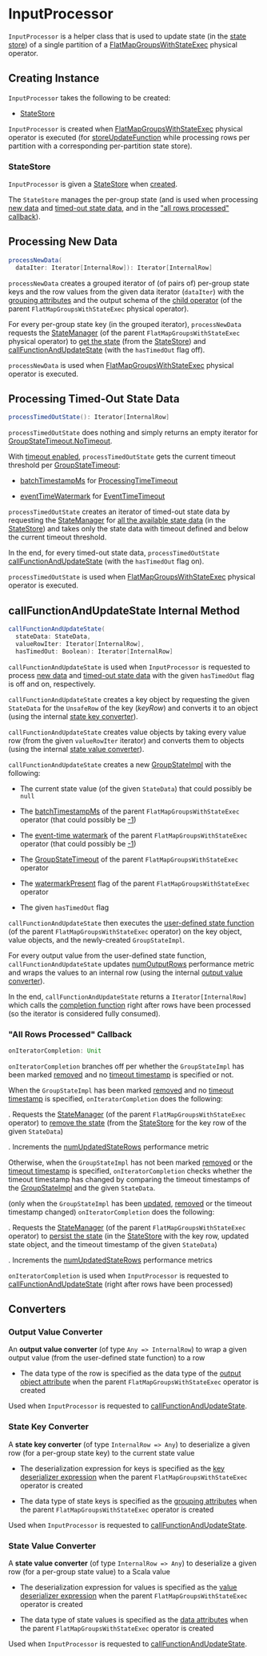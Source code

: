 # InputProcessor

`InputProcessor` is a helper class that is used to update state (in the [state store](#store)) of a single partition of a [FlatMapGroupsWithStateExec](../physical-operators/FlatMapGroupsWithStateExec.md) physical operator.

## Creating Instance

`InputProcessor` takes the following to be created:

* [StateStore](#store)

`InputProcessor` is created when [FlatMapGroupsWithStateExec](../physical-operators/FlatMapGroupsWithStateExec.md) physical operator is executed (for [storeUpdateFunction](../stateful-stream-processing/StateStoreOps.md#storeUpdateFunction) while processing rows per partition with a corresponding per-partition state store).

### <span id="store"> StateStore

`InputProcessor` is given a [StateStore](../stateful-stream-processing/StateStore.md) when [created](#creating-instance).

The `StateStore` manages the per-group state (and is used when processing [new data](#processNewData) and [timed-out state data](#processTimedOutState), and in the ["all rows processed" callback](#onIteratorCompletion)).

## <span id="processNewData"> Processing New Data

```scala
processNewData(
  dataIter: Iterator[InternalRow]): Iterator[InternalRow]
```

`processNewData` creates a grouped iterator of (of pairs of) per-group state keys and the row values from the given data iterator (`dataIter`) with the [grouping attributes](../physical-operators/FlatMapGroupsWithStateExec.md#groupingAttributes) and the output schema of the [child operator](../physical-operators/FlatMapGroupsWithStateExec.md#child) (of the parent `FlatMapGroupsWithStateExec` physical operator).

For every per-group state key (in the grouped iterator), `processNewData` requests the [StateManager](../physical-operators/FlatMapGroupsWithStateExec.md#stateManager) (of the parent `FlatMapGroupsWithStateExec` physical operator) to [get the state](StateManager.md#getState) (from the [StateStore](#store)) and [callFunctionAndUpdateState](#callFunctionAndUpdateState) (with the `hasTimedOut` flag off).

`processNewData` is used when [FlatMapGroupsWithStateExec](../physical-operators/FlatMapGroupsWithStateExec.md) physical operator is executed.

## <span id="processTimedOutState"> Processing Timed-Out State Data

```scala
processTimedOutState(): Iterator[InternalRow]
```

`processTimedOutState` does nothing and simply returns an empty iterator for [GroupStateTimeout.NoTimeout](../physical-operators/FlatMapGroupsWithStateExec.md#isTimeoutEnabled).

With [timeout enabled](../physical-operators/FlatMapGroupsWithStateExec.md#isTimeoutEnabled), `processTimedOutState` gets the current timeout threshold per [GroupStateTimeout](../physical-operators/FlatMapGroupsWithStateExec.md#timeoutConf):

* [batchTimestampMs](../physical-operators/FlatMapGroupsWithStateExec.md#batchTimestampMs) for [ProcessingTimeTimeout](../GroupStateTimeout.md#ProcessingTimeTimeout)

* [eventTimeWatermark](../physical-operators/FlatMapGroupsWithStateExec.md#eventTimeWatermark) for [EventTimeTimeout](../GroupStateTimeout.md#EventTimeTimeout)

`processTimedOutState` creates an iterator of timed-out state data by requesting the [StateManager](../physical-operators/FlatMapGroupsWithStateExec.md#stateManager) for [all the available state data](StateManager.md#getAllState) (in the [StateStore](#store)) and takes only the state data with timeout defined and below the current timeout threshold.

In the end, for every timed-out state data, `processTimedOutState` [callFunctionAndUpdateState](#callFunctionAndUpdateState) (with the `hasTimedOut` flag on).

`processTimedOutState` is used when [FlatMapGroupsWithStateExec](../physical-operators/FlatMapGroupsWithStateExec.md) physical operator is executed.

## <span id="callFunctionAndUpdateState"> callFunctionAndUpdateState Internal Method

```scala
callFunctionAndUpdateState(
  stateData: StateData,
  valueRowIter: Iterator[InternalRow],
  hasTimedOut: Boolean): Iterator[InternalRow]
```

`callFunctionAndUpdateState` is used when `InputProcessor` is requested to process [new data](#processNewData) and [timed-out state data](#processTimedOutState) with the given `hasTimedOut` flag is off and on, respectively.

`callFunctionAndUpdateState` creates a key object by requesting the given `StateData` for the `UnsafeRow` of the key (_keyRow_) and converts it to an object (using the internal [state key converter](#getKeyObj)).

`callFunctionAndUpdateState` creates value objects by taking every value row (from the given `valueRowIter` iterator) and converts them to objects (using the internal [state value converter](#getValueObj)).

`callFunctionAndUpdateState` creates a new [GroupStateImpl](../GroupStateImpl.md#createForStreaming) with the following:

* The current state value (of the given `StateData`) that could possibly be `null`

* The [batchTimestampMs](../physical-operators/FlatMapGroupsWithStateExec.md#batchTimestampMs) of the parent `FlatMapGroupsWithStateExec` operator (that could possibly be [-1](../GroupStateImpl.md#NO_TIMESTAMP))

* The [event-time watermark](../physical-operators/FlatMapGroupsWithStateExec.md#eventTimeWatermark) of the parent `FlatMapGroupsWithStateExec` operator (that could possibly be [-1](../GroupStateImpl.md#NO_TIMESTAMP))

* The [GroupStateTimeout](../physical-operators/FlatMapGroupsWithStateExec.md#timeoutConf) of the parent `FlatMapGroupsWithStateExec` operator

* The [watermarkPresent](../physical-operators/FlatMapGroupsWithStateExec.md#watermarkPresent) flag of the parent `FlatMapGroupsWithStateExec` operator

* The given `hasTimedOut` flag

`callFunctionAndUpdateState` then executes the [user-defined state function](../physical-operators/FlatMapGroupsWithStateExec.md#func) (of the parent `FlatMapGroupsWithStateExec` operator) on the key object, value objects, and the newly-created `GroupStateImpl`.

For every output value from the user-defined state function, `callFunctionAndUpdateState` updates [numOutputRows](#numOutputRows) performance metric and wraps the values to an internal row (using the internal [output value converter](#getOutputRow)).

In the end, `callFunctionAndUpdateState` returns a `Iterator[InternalRow]` which calls the [completion function](#onIteratorCompletion) right after rows have been processed (so the iterator is considered fully consumed).

### <span id="onIteratorCompletion"> "All Rows Processed" Callback

```scala
onIteratorCompletion: Unit
```

`onIteratorCompletion` branches off per whether the `GroupStateImpl` has been marked [removed](../GroupStateImpl.md#hasRemoved) and no [timeout timestamp](../GroupStateImpl.md#getTimeoutTimestamp) is specified or not.

When the `GroupStateImpl` has been marked [removed](../GroupStateImpl.md#hasRemoved) and no [timeout timestamp](../GroupStateImpl.md#getTimeoutTimestamp) is specified, `onIteratorCompletion` does the following:

. Requests the [StateManager](../physical-operators/FlatMapGroupsWithStateExec.md#stateManager) (of the parent `FlatMapGroupsWithStateExec` operator) to [remove the state](StateManager.md#removeState) (from the [StateStore](#store) for the key row of the given `StateData`)

. Increments the [numUpdatedStateRows](#numUpdatedStateRows) performance metric

Otherwise, when the `GroupStateImpl` has not been marked [removed](../GroupStateImpl.md#hasRemoved) or the [timeout timestamp](../GroupStateImpl.md#getTimeoutTimestamp) is specified, `onIteratorCompletion` checks whether the timeout timestamp has changed by comparing the timeout timestamps of the [GroupStateImpl](../GroupStateImpl.md#getTimeoutTimestamp) and the given `StateData`.

(only when the `GroupStateImpl` has been [updated](../GroupStateImpl.md#hasUpdated), [removed](../GroupStateImpl.md#hasRemoved) or the timeout timestamp changed) `onIteratorCompletion` does the following:

. Requests the [StateManager](../physical-operators/FlatMapGroupsWithStateExec.md#stateManager) (of the parent `FlatMapGroupsWithStateExec` operator) to [persist the state](StateManager.md#putState) (in the [StateStore](#store) with the key row, updated state object, and the timeout timestamp of the given `StateData`)

. Increments the [numUpdatedStateRows](#numUpdatedStateRows) performance metrics

`onIteratorCompletion` is used when `InputProcessor` is requested to [callFunctionAndUpdateState](#callFunctionAndUpdateState) (right after rows have been processed)

## Converters

### <span id="getOutputRow"> Output Value Converter

An **output value converter** (of type `Any => InternalRow`) to wrap a given output value (from the user-defined state function) to a row

* The data type of the row is specified as the data type of the [output object attribute](../physical-operators/FlatMapGroupsWithStateExec.md#outputObjAttr) when the parent `FlatMapGroupsWithStateExec` operator is created

Used when `InputProcessor` is requested to [callFunctionAndUpdateState](#callFunctionAndUpdateState).

### <span id="getKeyObj"> State Key Converter

A **state key converter** (of type `InternalRow => Any`) to deserialize a given row (for a per-group state key) to the current state value

* The deserialization expression for keys is specified as the [key deserializer expression](../physical-operators/FlatMapGroupsWithStateExec.md#keyDeserializer) when the parent `FlatMapGroupsWithStateExec` operator is created

* The data type of state keys is specified as the [grouping attributes](../physical-operators/FlatMapGroupsWithStateExec.md#groupingAttributes) when the parent `FlatMapGroupsWithStateExec` operator is created

Used when `InputProcessor` is requested to [callFunctionAndUpdateState](#callFunctionAndUpdateState).

### <span id="getValueObj"> State Value Converter

A **state value converter** (of type `InternalRow => Any`) to deserialize a given row (for a per-group state value) to a Scala value

* The deserialization expression for values is specified as the [value deserializer expression](../physical-operators/FlatMapGroupsWithStateExec.md#valueDeserializer) when the parent `FlatMapGroupsWithStateExec` operator is created

* The data type of state values is specified as the [data attributes](../physical-operators/FlatMapGroupsWithStateExec.md#dataAttributes) when the parent `FlatMapGroupsWithStateExec` operator is created

Used when `InputProcessor` is requested to [callFunctionAndUpdateState](#callFunctionAndUpdateState).

